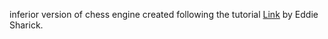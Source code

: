 inferior version of chess engine created following the tutorial [Link](https://www.youtube.com/playlist?list=PLBwF487qi8MGU81nDGaeNE1EnNEPYWKY_) by Eddie Sharick.
